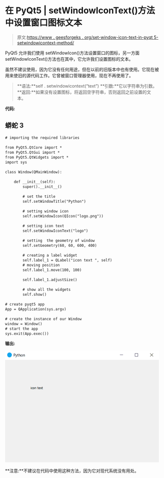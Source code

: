 # 在 PyQt5 | setWindowIconText()方法中设置窗口图标文本

> 原文:[https://www . geesforgeks . org/set-window-icon-text-in-pyqt 5-setwindowicontext-method/](https://www.geeksforgeeks.org/set-window-icon-text-in-pyqt5-setwindowicontext-method/)

PyQt5 允许我们使用 setWindowIcon()方法设置窗口的图标，另一方面 setWindowIconText()方法也在其中，它允许我们设置图标的文本。

虽然不建议使用，因为它没有任何用途，但在以前的旧版本中也有使用。它现在被用来使旧的源代码工作。它曾被窗口管理器使用，现在不再使用了。

> **语法:**self . setwindowicontext(“text”)
> **引数:**它以字符串为引数。
> **返回:**如果没有设置图标，将返回空字符串，否则返回之前设置的文本。

**代码:**

## 蟒蛇 3

```
# importing the required libraries

from PyQt5.QtCore import *
from PyQt5.QtGui import *
from PyQt5.QtWidgets import *
import sys

class Window(QMainWindow):

    def __init__(self):
        super().__init__()

        # set the title
        self.setWindowTitle("Python")

        # setting window icon
        self.setWindowIcon(QIcon("logo.png"))

        # setting icon text
        self.setWindowIconText("logo")

        # setting  the geometry of window
        self.setGeometry(60, 60, 600, 400)

        # creating a label widget
        self.label_1 = QLabel("icon text ", self)
        # moving position
        self.label_1.move(100, 100)

        self.label_1.adjustSize()

        # show all the widgets
        self.show()

# create pyqt5 app
App = QApplication(sys.argv)

# create the instance of our Window
window = Window()
# start the app
sys.exit(App.exec())
```

**输出:**

![pyqt-set-window-title](img/84b7ee2abbe4c01a0e91cef542125032.png)

**注意:**不建议在代码中使用这种方法，因为它对现代系统没有用处。